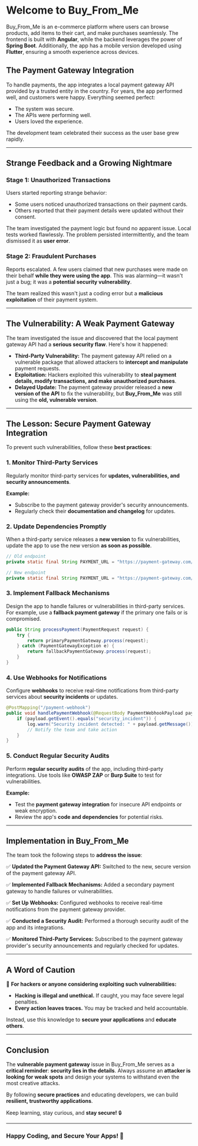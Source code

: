 # Welcome to Buy_From_Me

Buy_From_Me is an e-commerce platform where users can browse products, add items to their cart, and make purchases seamlessly. The frontend is built with **Angular**, while the backend leverages the power of **Spring Boot**. Additionally, the app has a mobile version developed using **Flutter**, ensuring a smooth experience across devices.

## The Payment Gateway Integration

To handle payments, the app integrates a local payment gateway API provided by a trusted entity in the country. For years, the app performed well, and customers were happy. Everything seemed perfect:

- The system was secure.
- The APIs were performing well.
- Users loved the experience.

The development team celebrated their success as the user base grew rapidly.

---

## Strange Feedback and a Growing Nightmare

### Stage 1: Unauthorized Transactions
Users started reporting strange behavior:

- Some users noticed unauthorized transactions on their payment cards.
- Others reported that their payment details were updated without their consent.

The team investigated the payment logic but found no apparent issue. Local tests worked flawlessly. The problem persisted intermittently, and the team dismissed it as **user error**.

### Stage 2: Fraudulent Purchases
Reports escalated. A few users claimed that new purchases were made on their behalf **while they were using the app**. This was alarming—it wasn't just a bug; it was a **potential security vulnerability**.

The team realized this wasn't just a coding error but a **malicious exploitation** of their payment system.

---

## The Vulnerability: A Weak Payment Gateway

The team investigated the issue and discovered that the local payment gateway API had a **serious security flaw**. Here's how it happened:

- **Third-Party Vulnerability:** The payment gateway API relied on a vulnerable package that allowed attackers to **intercept and manipulate** payment requests.
- **Exploitation:** Hackers exploited this vulnerability to **steal payment details, modify transactions, and make unauthorized purchases**.
- **Delayed Update:** The payment gateway provider released a **new version of the API** to fix the vulnerability, but **Buy_From_Me** was still using the **old, vulnerable version**.

---

## The Lesson: Secure Payment Gateway Integration

To prevent such vulnerabilities, follow these **best practices**:

### 1. Monitor Third-Party Services
Regularly monitor third-party services for **updates, vulnerabilities, and security announcements**.

**Example:**
- Subscribe to the payment gateway provider's security announcements.
- Regularly check their **documentation and changelog** for updates.

### 2. Update Dependencies Promptly
When a third-party service releases a **new version** to fix vulnerabilities, update the app to use the new version **as soon as possible**.

```java
// Old endpoint
private static final String PAYMENT_URL = "https://payment-gateway.com/v1/process";

// New endpoint
private static final String PAYMENT_URL = "https://payment-gateway.com/v2/process";
```

### 3. Implement Fallback Mechanisms
Design the app to handle failures or vulnerabilities in third-party services. For example, use a **fallback payment gateway** if the primary one fails or is compromised.

```java
public String processPayment(PaymentRequest request) {
    try {
        return primaryPaymentGateway.process(request);
    } catch (PaymentGatewayException e) {
        return fallbackPaymentGateway.process(request);
    }
}
```

### 4. Use Webhooks for Notifications
Configure **webhooks** to receive real-time notifications from third-party services about **security incidents** or updates.

```java
@PostMapping("/payment-webhook")
public void handlePaymentWebhook(@RequestBody PaymentWebhookPayload payload) {
    if (payload.getEvent().equals("security_incident")) {
        log.warn("Security incident detected: " + payload.getMessage());
        // Notify the team and take action
    }
}
```

### 5. Conduct Regular Security Audits
Perform **regular security audits** of the app, including third-party integrations. Use tools like **OWASP ZAP** or **Burp Suite** to test for vulnerabilities.

**Example:**
- Test the **payment gateway integration** for insecure API endpoints or weak encryption.
- Review the app's **code and dependencies** for potential risks.

---

## Implementation in Buy_From_Me

The team took the following steps to **address the issue**:

✅ **Updated the Payment Gateway API:** Switched to the new, secure version of the payment gateway API.

✅ **Implemented Fallback Mechanisms:** Added a secondary payment gateway to handle failures or vulnerabilities.

✅ **Set Up Webhooks:** Configured webhooks to receive real-time notifications from the payment gateway provider.

✅ **Conducted a Security Audit:** Performed a thorough security audit of the app and its integrations.

✅ **Monitored Third-Party Services:** Subscribed to the payment gateway provider's security announcements and regularly checked for updates.

---

## A Word of Caution

🚨 **For hackers or anyone considering exploiting such vulnerabilities:**

- **Hacking is illegal and unethical.** If caught, you may face severe legal penalties.
- **Every action leaves traces.** You may be tracked and held accountable.

Instead, use this knowledge to **secure your applications** and **educate others**.

---

## Conclusion

The **vulnerable payment gateway** issue in Buy_From_Me serves as a **critical reminder**: **security lies in the details**. Always assume an **attacker is looking for weak spots** and design your systems to withstand even the most creative attacks.

By following **secure practices** and educating developers, we can build **resilient, trustworthy applications**.

Keep learning, stay curious, and **stay secure!** 🔒

---

### Happy Coding, and Secure Your Apps! 🚀